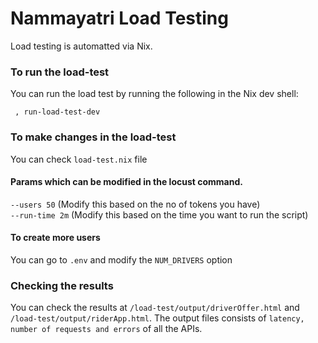 # Nammayatri Load Testing

Load testing is automatted via Nix.

### To run the load-test

You can run the load test by running the following in the Nix dev shell:

```
 , run-load-test-dev
```

### To make changes in the load-test

You can check `load-test.nix` file


#### Params which can be modified in the locust command.

`--users 50` (Modify this based on the no of tokens you have)  <br/>
`--run-time 2m` (Modify this based on the time you want to run the script)

####  To create more users

You can go to `.env` and modify the `NUM_DRIVERS` option


### Checking the results

You can check the results at `/load-test/output/driverOffer.html` and `/load-test/output/riderApp.html`. The output files consists of `latency, number of requests and errors` of all the APIs.
